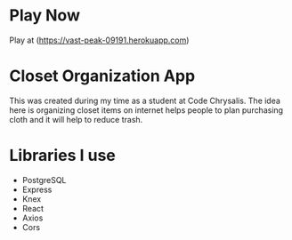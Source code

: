 # Play Now

Play at (https://vast-peak-09191.herokuapp.com)

# Closet Organization App

This was created during my time as a student at Code Chrysalis.
The idea here is organizing closet items on internet helps people to plan purchasing cloth and it will help to reduce trash.

# Libraries I use

- PostgreSQL
- Express
- Knex
- React
- Axios
- Cors
